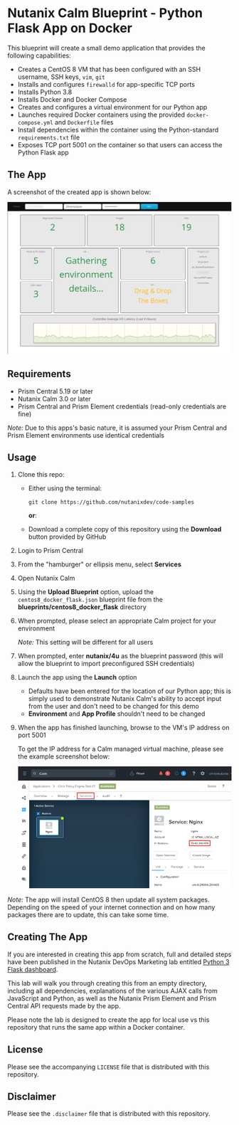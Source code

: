 # Nutanix Calm Blueprint - Python Flask App on Docker

This blueprint will create a small demo application that provides the following capabilities:

- Creates a CentOS 8 VM that has been configured with an SSH username, SSH keys, `vim`, `git`
- Installs and configures `firewalld` for app-specific TCP ports
- Installs Python 3.8
- Installs Docker and Docker Compose
- Creates and configures a virtual environment for our Python app
- Launches required Docker containers using the provided `docker-compose.yml` and `Dockerfile` files
- Install dependencies within the container using the Python-standard `requirements.txt` file
- Exposes TCP port 5001 on the container so that users can access the Python Flask app

## The App

A screenshot of the created app is shown below:

![App running](./images/screenshot.png)

## Requirements

- Prism Central 5.19 or later
- Nutanix Calm 3.0 or later
- Prism Central and Prism Element credentials (read-only credentials are fine)

*Note:* Due to this apps's basic nature, it is assumed your Prism Central and Prism Element environments use identical credentials

## Usage

1. Clone this repo:

   - Either using the terminal:

     ```
     git clone https://github.com/nutanixdev/code-samples
     ```

     **or**:

   - Download a complete copy of this repository using the **Download** button provided by GitHub

2. Login to Prism Central
3. From the "hamburger" or ellipsis menu, select **Services**
4. Open Nutanix Calm
5. Using the **Upload Blueprint** option, upload the `centos8_docker_flask.json` blueprint file from the **blueprints/centos8_docker_flask** directory
6. When prompted, please select an appropriate Calm project for your environment

   *Note:* This setting will be different for all users

7. When prompted, enter **nutanix/4u** as the blueprint password (this will allow the blueprint to import preconfigured SSH credentials)
8. Launch the app using the **Launch** option

   - Defaults have been entered for the location of our Python app; this is simply used to demonstrate Nutanix Calm's ability to accept input from the user and don't need to be changed for this demo
   - **Environment** and **App Profile** shouldn't need to be changed

9.  When the app has finished launching, browse to the VM's IP address on port 5001

    To get the IP address for a Calm managed virtual machine, please see the example screenshot below:

    ![Running service's IP address](./images/service_ip_address.png)

*Note:* The app will install CentOS 8 then update all system packages.  Depending on the speed of your internet connection and on how many packages there are to update, this can take some time.

## Creating The App

If you are interested in creating this app from scratch, full and detailed steps have been published in the Nutanix DevOps Marketing lab entitled [Python 3 Flask dashboard](https://www.nutanix.dev/labs/python-flask-dashboard/).

This lab will walk you through creating this from an empty directory, including all dependencies, explanations of the various AJAX calls from JavaScript and Python, as well as the Nutanix Prism Element and Prism Central API requests made by the app.

Please note the lab is designed to create the app for local use vs this repository that runs the same app within a Docker container.

## License

Please see the accompanying `LICENSE` file that is distributed with this repository.

## Disclaimer

Please see the `.disclaimer` file that is distributed with this repository.
